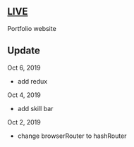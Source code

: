 ## [LIVE](http://www.nueng.work/)

Portfolio website

## Update
Oct 6, 2019
- add redux

Oct 4, 2019
- add skill bar

Oct 2, 2019
- change browserRouter to hashRouter
